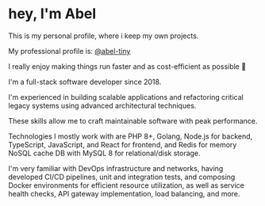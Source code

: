 # hey, I'm **Abel**

This is my personal profile, where i keep my own projects.

My professional profile is: [@abel-tiny](https://github.com/abel-tiny)

I really enjoy making things run faster and as cost-efficient as possible 🚀

I'm a full-stack software developer since 2018. 

I'm experienced in building scalable applications and refactoring critical legacy systems using advanced architectural techniques.

These skills allow me to craft maintainable software with peak performance.

Technologies I mostly work with are PHP 8+, Golang, Node.js for backend, TypeScript, JavaScript, and React for frontend, and Redis for memory NoSQL cache DB with MySQL 8 for relational/disk storage.

I'm very familiar with DevOps infrastructure and networks, having developed CI/CD pipelines, unit and integration tests, and composing Docker environments for efficient resource utilization, as well as service health checks, API gateway implementation, load balancing, and more.

